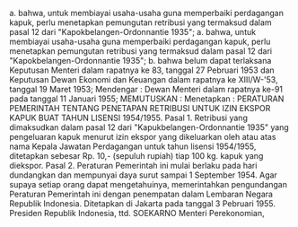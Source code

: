  a. bahwa, untuk membiayai usaha-usaha guna memperbaiki perdagangan kapuk, perlu menetapkan pemungutan retribusi yang termaksud dalam pasal 12 dari "Kapokbelangen-Ordonnantie 1935"; a. bahwa, untuk membiayai usaha-usaha guna memperbaiki perdagangan kapuk, perlu menetapkan pemungutan retribusi yang termaksud dalam pasal 12 dari "Kapokbelangen-Ordonnantie 1935";
b. bahwa belum dapat terlaksana Keputusan Menteri dalam rapatnya ke 83, tanggal 27 Pebruari 1953 dan Keputusan Dewan Ekonomi dan Keuangan dalam rapatnya ke XIII/W-'53, tanggal 19 Maret 1953; Mendengar : Dewan Menteri dalam rapatnya ke-91 pada tanggal 11 Januari 1955;
MEMUTUSKAN :
 Menetapkan : PERATURAN PEMERINTAH TENTANG PENETAPAN RETRIBUSI UNTUK IZIN EKSPOR KAPUK BUAT TAHUN LISENSI 1954/1955. Pasal 1. Retribusi yang dimaksudkan dalam pasal 12 dari "Kapukbelangen-Ordonnantie 1935" yang pengeluaran kapuk menurut izin ekspor yang dikeluarkan oleh atau atas nama Kepala Jawatan Perdagangan untuk tahun lisensi 1954/1955, ditetapkan sebesar Rp. 10,- (sepuluh rupiah) tiap 100 kg. kapuk yang diekspor. Pasal 2. Peraturan Pemerintah ini mulai berlaku pada hari dundangkan dan mempunyai daya surut sampai 1 September 1954. Agar supaya setiap orang dapat mengetahuinya, memerintahkan pengundangan Peraturan Pemerintah ini dengan penempatan dalam Lembaran Negara Republik Indonesia. Ditetapkan di Jakarta pada tanggal 3 Pebruari 1955. Presiden Republik Indonesia, ttd. SOEKARNO Menteri Perekonomian,